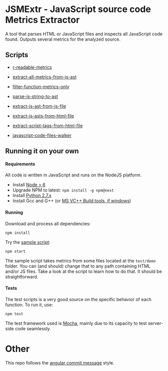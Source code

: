 # JSMExtr - JavaScript source code Metrics Extractor

A tool that parses HTML or JavaScript files and inspects all JavaScript
code found. Outputs several metrics for the analyzed source.

## Scripts

- [r-readable-metrics](src/r/r-readable-metrics.js)

- [extract-all-metrics-from-js-ast](src/metrics/extract-all-metrics-from-js-ast.js)
- [filter-function-metrics-only](src/metrics/filter-function-metrics-only.js)

- [parse-js-string-to-ast](src/parsing/js/parse-js-string-to-ast.js)
- [extract-js-ast-from-js-file](src/parsing/js/extract-js-ast-from-js-file.js)
- [extract-js-asts-from-html-file](src/parsing/js/extract-js-asts-from-html-file.js)

- [extract-script-tags-from-html-file](src/parsing/html/extract-script-tags-from-html-file.js)

- [javascript-code-files-walker](src/dirwalking/javascript-code-files-walker.js)

## Running it on your own

#### Requirements

All code is written in JavaScript and runs on the NodeJS platform.

- Install [Node > 6](https://nodejs.org/en/download/)
- Upgrade NPM to latest: `npm install -g npm@next`
- Install [Python 2.7.x](https://www.python.org/download/releases/2.7/)
- Install Gcc and G++ (or [MS VC++ Build tools, if windows](http://acdcjunior.github.io/node-gyp-windows.html))

#### Running

Download and process all dependencies:
 
    npm install
    
Try the [sample script](src/index.js):

    npm start
    
The sample script takes metrics from some files located at the `test/demo` folder.
You can (and should) change that to any path containing HTML and/or JS files.
Take a look at the script to learn how to do that. It should be straightforward.

#### Tests

The test scripts is a very good source on the specific behavior of each function. To run it, use:

    npm test
    
The test framework used is [Mocha](http://mochajs.org), mainly due to its capacity to test server-side code seamlessly.


# Other

This repo follows the [angular commit message](https://github.com/angular/angular/blob/master/CONTRIBUTING.md#commit) style.